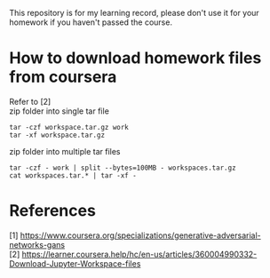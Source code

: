 This repository is for my learning record, please don't use it for your homework if you haven't passed the course.  
# How to download homework files from coursera
Refer to [2]  
zip folder into single tar file  
```
tar -czf workspace.tar.gz work
tar -xf workspace.tar.gz
```
zip folder into multiple tar files  
```
tar -czf - work | split --bytes=100MB - workspaces.tar.gz
cat workspaces.tar.* | tar -xf -
```

# References
[1] https://www.coursera.org/specializations/generative-adversarial-networks-gans  
[2] https://learner.coursera.help/hc/en-us/articles/360004990332-Download-Jupyter-Workspace-files  
